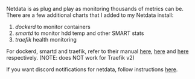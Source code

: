 Netdata is as plug and play as monitoring thousands of metrics can be. There are a few additional charts that I added to my Netdata install:

1. _dockerd_ to monitor containers
2. _smartd_ to monitor hdd temp and other SMART stats
3. _traefik_ health monitoring

For dockerd, smartd and traefik, refer to their manual [here](https://learn.netdata.cloud/docs/agent/collectors/python.d.plugin/dockerd/), [here](https://learn.netdata.cloud/docs/agent/collectors/python.d.plugin/smartd_log) and [here](https://learn.netdata.cloud/docs/agent/collectors/python.d.plugin/traefik/) respectively. (NOTE: does NOT work for Traefik v2)

If you want discord notifications for netdata, follow instructions [here](enableDiscordNotifications.md).